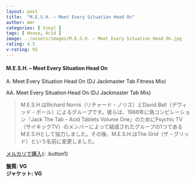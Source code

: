 ```yaml
---
layout: post
title:  "M.E.S.H. – Meet Every Situation Head On"
author: mmr
categories: [ Vinyl ]
tags: [ House, Acid ]
image: ../assets/images/M.E.S.H. – Meet Every Situation Head On.jpg
rating: 4.5
v-rating: VG
---
```


#### M.E.S.H. – Meet Every Situation Head On

A. Meet Every Situation Head On (DJ Jackmaster Tab Fitness Mix)

AA. Meet Every Situation Head On (DJ Jackmaster Tab Mix)

> M.E.S.H.はRichard Norris（リチャード・ノリス）とDavid Ball（デヴィッド・ボール）によるグループです。彼らは、1988年に偽コンピレーション『Jack The Tab – Acid Tablets Volume One』のためにPsychic TV（サイキックTV）のメンバーによって結成されたグループの1つであるM.E.S.Hとして協力しました。その後、M.E.S.H.はThe Grid（ザ・グリッド）という名前に変更しました。

[メルカリで購入](https://jp.mercari.com/item/m82222421343){: .button1}

<div class="mt-4 mb-4 d-flex align-items-center">
<strong class="mr-1">盤質: VG</strong>
</div>
<div class="mt-4 mb-4 d-flex align-items-center">
<strong class="mr-1">ジャケット: VG</strong>
</div>
